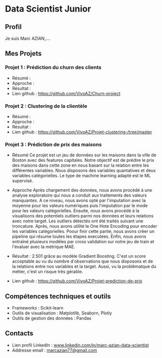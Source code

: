 # Data Scientist Junior  

## Profil  
Je suis Marc AZIAN,.... 

## Mes Projets 

### Projet 1 : Prédiction du churn des clients 

- Résumé :
- Approche :
- Résultat :
- Lien github : https://github.com/VivoAZ/Churn-project 

### Projet 2 : Clustering de la clientèle 

- Résumé : 
- Approche :
- Résultat :
- Lien github : https://github.com/VivoAZ/Projet-clustering-/tree/master 

### Projet 3 : Prédiction de prix des maisons 

- Résumé 
  Ce projet est un jeu de données sur les maisons dans la ville de Boston avec des features capitales. Notre objectif est de prédire le prix des maisons dans cette zone en nous basant sur la relation entre les différentes variables. Nous disposons des variables quantatives et deux variables catégorielles. Le type de machine learning adapté est le ML supervisé.
  
- Approche 
  Après chargement des données, nous avons procédé à une analyse exploratoire qui nous a conduit aux traitements des valeurs manquantes. A ce niveau, nous avons opté par l'imputation avec la moyenne pour les valeurs numériques puis l'imputation par le mode pour les valeurs catégorielles. Ensuite, nous avons procédé à la visualisons des potentiels outliers parmi nos données et leurs relations avec notre target. Les outliers détectés ont été traités suivant une troncature. Après, nous avons utilité le One Hote Encoding pour encoder les variables catégorielles. Poour finir cette partie, nous avons créer un pipeline qui résume toutes les étapes executées. Enfin, nous avons entraîné plusieurs modèles par cross validation sur notre jeu de train et l'évaluer avec la métrique MAE.     

- Résultat : 2.501 grâce au modèle Gradient Boosting.
  C'est un score acceptable au vu du nombre d'observations que nous disposons et de la relations entre nos variables et la target. Aussi, vu la problématque du métier, c'est un risque très gérable.   
  
- Lien github : https://github.com/VivoAZ/Projet-prediction-de-prix 

## Compétences techniques et outils   

- Frameworks : Scikit-learn
- Outils de visualisation : Matplotlib, Seaborn, Plotly
- Outils de gestion des données : Pandas

## Contacts  

- Lien profil LinkedIn : www.linkedin.com/in/marc-azian-data-scientist 
- Addresse email : marcazian77@gmail.com 
